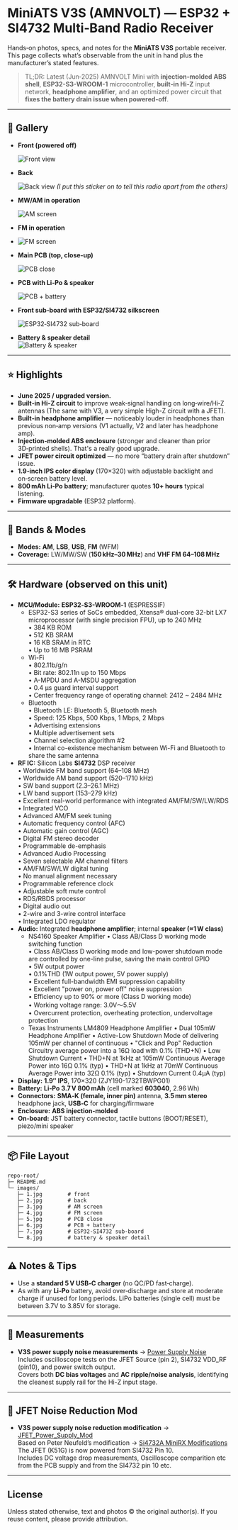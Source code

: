 # MiniATS V3S (AMNVOLT) — ESP32 + SI4732 Multi‑Band Radio Receiver

Hands‑on photos, specs, and notes for the **MiniATS V3S** portable receiver.  
This page collects what’s observable from the unit in hand plus the manufacturer’s stated features.

> TL;DR: Latest (Jun‑2025) AMNVOLT Mini with **injection‑molded ABS shell**, **ESP32-S3-WROOM-1** microcontroller, **built‑in Hi‑Z** input network, **headphone amplifier**, and an optimized power circuit that **fixes the battery drain issue when powered-off**.


---

## 📸 Gallery

- **Front (powered off)**
  
  ![Front view](./images/1.jpg)


- **Back**
  
  ![Back view](./images/2.jpg)
  *(I put this sticker on to tell this radio apart from the others)*


- **MW/AM in operation**
  
  ![AM screen](./images/3.jpg)


- **FM in operation**
- 
  ![FM screen](./images/4.jpg)


- **Main PCB (top, close‑up)**
 
  ![PCB close](./images/5.jpg)


- **PCB with Li‑Po & speaker**

  ![PCB + battery](./images/6.jpg)


- **Front sub‑board with ESP32/SI4732 silkscreen**
  
  ![ESP32‑SI4732 sub‑board](./images/7.jpg)


- **Battery & speaker detail**  
  ![Battery & speaker](./images/8.jpg)


---

## ⭐ Highlights
- **June 2025 / upgraded version.**
- **Built‑in Hi‑Z circuit** to improve weak‑signal handling on long‑wire/Hi‑Z antennas (The same with V3, a very simple High-Z circuit with a JFET).
- **Built‑in headphone amplifier** — noticeably louder in headphones than previous non‑amp versions (V1 actually, V2 and later has headphone amp).
- **Injection‑molded ABS enclosure** (stronger and cleaner than prior 3D‑printed shells). That's a really good upgrade.
- **JFET power circuit optimized** — no more “battery drain after shutdown” issue.
- **1.9‑inch IPS color display** (170×320) with adjustable backlight and on‑screen battery level.
- **800 mAh Li‑Po battery**; manufacturer quotes **10+ hours** typical listening.
- **Firmware upgradable** (ESP32 platform).


---

## 📡 Bands & Modes
- **Modes:** **AM**, **LSB**, **USB**, **FM** (WFM)  
- **Coverage:** LW/MW/SW (**150 kHz–30 MHz**) and **VHF FM 64–108 MHz**  


---

## 🛠️ Hardware (observed on this unit)
- **MCU/Module:** **ESP32‑S3-WROOM‑1** (ESPRESSIF)  
    - ESP32-S3 series of SoCs embedded, Xtensa® dual-core 32-bit LX7 microprocessor (with single precision FPU), up to 240 MHz  
      • 384 KB ROM  
      • 512 KB SRAM  
      • 16 KB SRAM in RTC  
      • Up to 16 MB PSRAM  
    - Wi-Fi  
      • 802.11b/g/n  
      • Bit rate: 802.11n up to 150 Mbps  
      • A-MPDU and A-MSDU aggregation  
      • 0.4 μs guard interval support  
      • Center frequency range of operating channel: 2412 ~ 2484 MHz  
    - Bluetooth  
      • Bluetooth LE: Bluetooth 5, Bluetooth mesh  
      • Speed: 125 Kbps, 500 Kbps, 1 Mbps, 2 Mbps  
      • Advertising extensions  
      • Multiple advertisement sets  
      • Channel selection algorithm #2  
      • Internal co-existence mechanism between Wi-Fi and Bluetooth to share the same antenna  
- **RF IC:** Silicon Labs **SI4732** DSP receiver  
    • Worldwide FM band support (64–108 MHz)  
    • Worldwide AM band support (520–1710 kHz)  
    • SW band support (2.3–26.1 MHz)  
    • LW band support (153–279 kHz)  
    • Excellent real-world performance with integrated AM/FM/SW/LW/RDS  
    • Integrated VCO  
    • Advanced AM/FM seek tuning  
    • Automatic frequency control (AFC)  
    • Automatic gain control (AGC)  
    • Digital FM stereo decoder  
    • Programmable de-emphasis  
    • Advanced Audio Processing  
    • Seven selectable AM channel filters  
    • AM/FM/SW/LW digital tuning  
    • No manual alignment necessary  
    • Programmable reference clock  
    • Adjustable soft mute control  
    • RDS/RBDS processor  
    • Digital audio out  
    • 2-wire and 3-wire control interface  
    • Integrated LDO regulator  
- **Audio:** Integrated **headphone amplifier**; internal **speaker (≈1 W class)**    
    - NS4160 Speaker Amplifier
      • Class AB/Class D working mode switching function  
      • Class AB/Class D working mode and low-power shutdown mode are controlled by one-line pulse, saving the main control GPIO  
      • 5W output power  
      • 0.1%THD (1W output power, 5V power supply)  
      • Excellent full-bandwidth EMI suppression capability  
      • Excellent "power on, power off" noise suppression  
      • Efficiency up to 90% or more (Class D working mode)  
      • Working voltage range: 3.0V～5.5V  
      • Overcurrent protection, overheating protection, undervoltage protection  
    - Texas Instruments LM4809 Headphone Amplifier
      • Dual 105mW Headphone Amplifier 
      • Active-Low Shutdown Mode of delivering 105mW per channel of continuous
      • "Click and Pop" Reduction Circuitry average power into a 16Ω load with 0.1% (THD+N)
      • Low Shutdown Current
      • THD+N at 1kHz at 105mW Continuous Average Power into 16Ω 0.1% (typ)
      • THD+N at 1kHz at 70mW Continuous Average Power into 32Ω 0.1% (typ)
      • Shutdown Current 0.4μA (typ)
- **Display:** **1.9″ IPS**, 170×320 (ZJY190-1732TBWPG01)  
- **Battery:** **Li‑Po 3.7 V 800 mAh** (cell marked **603040**, 2.96 Wh)  
- **Connectors:** **SMA‑K (female, inner pin)** antenna, **3.5 mm stereo** headphone jack, **USB‑C** for charging/firmware  
- **Enclosure:** **ABS injection‑molded**  
- **On‑board:** JST battery connector, tactile buttons (BOOT/RESET), piezo/mini speaker  


---

## 📦 File Layout
```
repo-root/
├─ README.md
└─ images/
   ├─ 1.jpg        # front
   ├─ 2.jpg        # back
   ├─ 3.jpg        # AM screen
   ├─ 4.jpg        # FM screen
   ├─ 5.jpg        # PCB close
   ├─ 6.jpg        # PCB + battery
   ├─ 7.jpg        # ESP32‑SI4732 sub‑board
   └─ 8.jpg        # battery & speaker detail
```


---

## ⚠️ Notes & Tips
- Use a **standard 5 V USB‑C charger** (no QC/PD fast‑charge).  
- As with any **Li‑Po** battery, avoid over‑discharge and store at moderate charge if unused for long periods. LiPo batteries (single cell) must be between 3.7V to 3.85V for storage.  


---

## 📐 Measurements

* **V3S power supply noise measurements** → [Power Supply Noise](./Power_Supply_Noise/README.md)  
  Includes oscilloscope tests on the JFET Source (pin 2), SI4732 VDD_RF (pin10), and power switch output.  
  Covers both **DC bias voltages** and **AC ripple/noise analysis**, identifying the cleanest supply rail for the Hi-Z input stage.  


---

## 📐 JFET Noise Reduction Mod

* **V3S power supply noise reduction modification** → [JFET_Power_Supply_Mod](./JFET_Power_Supply_Mod/README.md)  
  Based on Peter Neufeld’s modification → [Si4732A MiniRX Modifications](https://peterneufeld.wordpress.com/2025/06/13/si4732a-minirx-modifications/)  
  The JFET (K51G) is now powered from SI4732 Pin 10.  
  Includes DC voltage drop measurements, Oscilloscope comparition etc from the PCB supply and from the SI4732 pin 10 etc.  


---

## License
Unless stated otherwise, text and photos © the original author(s). If you reuse content, please provide attribution.
